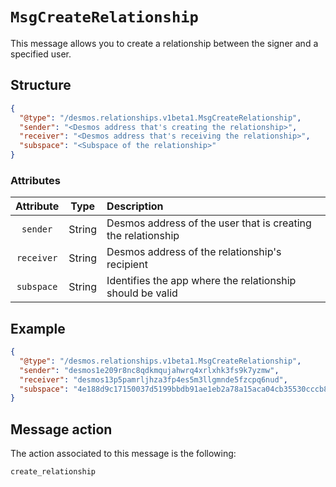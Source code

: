 # `MsgCreateRelationship`
This message allows you to create a relationship between the signer and a specified user.

## Structure
```json
{
  "@type": "/desmos.relationships.v1beta1.MsgCreateRelationship",
  "sender": "<Desmos address that's creating the relationship>",
  "receiver": "<Desmos address that's receiving the relationship>",
  "subspace": "<Subspace of the relationship>"
}      
```

### Attributes
| Attribute | Type | Description |
| :-------: | :----: | :-------- |
| `sender`  | String | Desmos address of the user that is creating the relationship |
| `receiver`| String | Desmos address of the relationship's recipient |
| `subspace`| String | Identifies the app where the relationship should be valid |

## Example

````json
{
  "@type": "/desmos.relationships.v1beta1.MsgCreateRelationship",
  "sender": "desmos1e209r8nc8qdkmqujahwrq4xrlxhk3fs9k7yzmw",
  "receiver": "desmos13p5pamrljhza3fp4es5m3llgmnde5fzcpq6nud",
  "subspace": "4e188d9c17150037d5199bbdb91ae1eb2a78a15aca04cb35530cccb81494b36e"
}    
````

## Message action
The action associated to this message is the following: 

```
create_relationship
```
